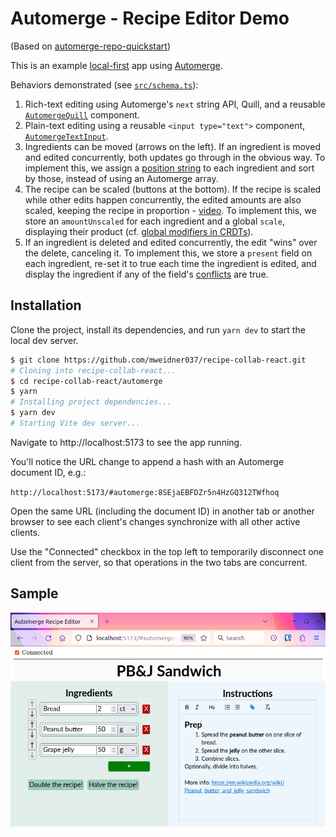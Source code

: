 # Automerge - Recipe Editor Demo

(Based on [automerge-repo-quickstart](https://github.com/automerge/automerge-repo-quickstart))

This is an example [local-first](https://www.inkandswitch.com/local-first) app using [Automerge](https://automerge.org).

Behaviors demonstrated (see [`src/schema.ts`](./src/schema.ts)):

1. Rich-text editing using Automerge's `next` string API, Quill, and a reusable [`AutomergeQuill`](./src/components/automerge_quill.tsx) component.
2. Plain-text editing using a reusable `<input type="text">` component, [`AutomergeTextInput`](./src/components/automerge_text_input.tsx).
3. Ingredients can be moved (arrows on the left). If an ingredient is moved and edited concurrently, both updates go through in the obvious way. To implement this, we assign a [position string](https://github.com/mweidner037/position-strings#readme) to each ingredient and sort by those, instead of using an Automerge array.
4. The recipe can be scaled (buttons at the bottom). If the recipe is scaled while other edits happen concurrently, the edited amounts are also scaled, keeping the recipe in proportion - [video](./scale_vs_edit.webm). To implement this, we store an `amountUnscaled` for each ingredient and a global `scale`, displaying their product (cf. [global modifiers in CRDTs](https://mattweidner.com/2023/09/26/crdt-survey-2.html#global-modifiers)).
5. If an ingredient is deleted and edited concurrently, the edit "wins" over the delete, canceling it. To implement this, we store a `present` field on each ingredient, re-set it to true each time the ingredient is edited, and display the ingredient if any of the field's [conflicts](https://automerge.org/automerge/api-docs/js/functions/getConflicts.html) are true.

## Installation

Clone the project, install its dependencies, and run `yarn dev` to start the local dev server.

```bash
$ git clone https://github.com/mweidner037/recipe-collab-react.git
# Cloning into recipe-collab-react...
$ cd recipe-collab-react/automerge
$ yarn
# Installing project dependencies...
$ yarn dev
# Starting Vite dev server...
```

Navigate to http://localhost:5173 to see the app running.

You'll notice the URL change to append a hash with an Automerge document ID, e.g.:

`http://localhost:5173/#automerge:8SEjaEBFDZr5n4HzGQ312TWfhoq`

Open the same URL (including the document ID) in another tab or another browser to see each client's changes synchronize with all other active clients.

Use the "Connected" checkbox in the top left to temporarily disconnect one client from the server, so that operations in the two tabs are concurrent.

## Sample

![Screenshot](./screenshot.png)
